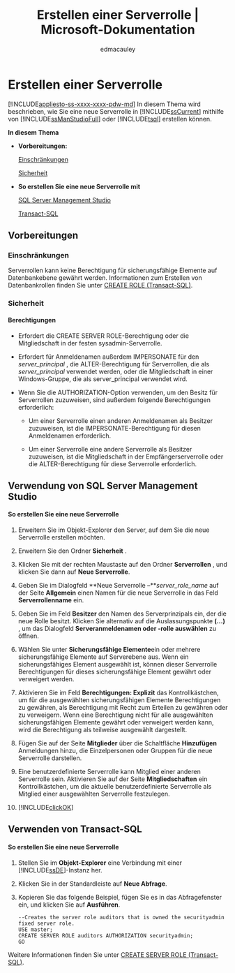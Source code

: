 ﻿---
title: Erstellen einer Serverrolle | Microsoft-Dokumentation
ms.custom: 
ms.date: 03/14/2017
ms.prod: sql-non-specified
ms.prod_service: database-engine, pdw
ms.service: 
ms.component: security
ms.reviewer: 
ms.suite: sql
ms.technology:
- database-engine
ms.tgt_pltfrm: 
ms.topic: article
f1_keywords:
- SQL13.SWB.SERVERROLE.GENERAL.F1
- sql13.swb.serverrole.memberships.f1
- sql13.swb.serverrole.members.f1
helpviewer_keywords:
- SERVER ROLE, creating
ms.assetid: 74f19992-8082-4ed7-92a1-04fe676ee82d
caps.latest.revision: 
author: edmacauley
ms.author: edmaca
manager: craigg
ms.workload: Inactive
ms.openlocfilehash: ca312c8c2d5d83b7e8fb233f9d9dfac3c37fcaab
ms.sourcegitcommit: 45e4efb7aa828578fe9eb7743a1a3526da719555
ms.translationtype: HT
ms.contentlocale: de-DE
ms.lasthandoff: 11/21/2017
---
# <a name="create-a-server-role"></a>Erstellen einer Serverrolle
[!INCLUDE[appliesto-ss-xxxx-xxxx-pdw-md](../../../includes/appliesto-ss-xxxx-xxxx-pdw-md.md)] In diesem Thema wird beschrieben, wie Sie eine neue Serverrolle in [!INCLUDE[ssCurrent](../../../includes/sscurrent-md.md)] mithilfe von [!INCLUDE[ssManStudioFull](../../../includes/ssmanstudiofull-md.md)] oder [!INCLUDE[tsql](../../../includes/tsql-md.md)] erstellen können.  
  
 **In diesem Thema**  
  
-   **Vorbereitungen:**  
  
     [Einschränkungen](#Restrictions)  
  
     [Sicherheit](#Security)  
  
-   **So erstellen Sie eine neue Serverrolle mit**  
  
     [SQL Server Management Studio](#SSMSProcedure)  
  
     [Transact-SQL](#TsqlProcedure)  
  
##  <a name="BeforeYouBegin"></a> Vorbereitungen  
  
###  <a name="Restrictions"></a> Einschränkungen  
 Serverrollen kann keine Berechtigung für sicherungsfähige Elemente auf Datenbankebene gewährt werden. Informationen zum Erstellen von Datenbankrollen finden Sie unter [CREATE ROLE &#40;Transact-SQL&#41;](../../../t-sql/statements/create-role-transact-sql.md).  
  
###  <a name="Security"></a> Sicherheit  
  
####  <a name="Permissions"></a> Berechtigungen  
  
-   Erfordert die CREATE SERVER ROLE-Berechtigung oder die Mitgliedschaft in der festen sysadmin-Serverrolle.  
  
-   Erfordert für Anmeldenamen außerdem IMPERSONATE für den *server_principal* , die ALTER-Berechtigung für Serverrollen, die als *server_principal* verwendet werden, oder die Mitgliedschaft in einer Windows-Gruppe, die als server_principal verwendet wird.  
  
-   Wenn Sie die AUTHORIZATION-Option verwenden, um den Besitz für Serverrollen zuzuweisen, sind außerdem folgende Berechtigungen erforderlich:  
  
    -   Um einer Serverrolle einen anderen Anmeldenamen als Besitzer zuzuweisen, ist die IMPERSONATE-Berechtigung für diesen Anmeldenamen erforderlich.  
  
    -   Um einer Serverrolle eine andere Serverrolle als Besitzer zuzuweisen, ist die Mitgliedschaft in der Empfängerserverrolle oder die ALTER-Berechtigung für diese Serverrolle erforderlich.  
  
##  <a name="SSMSProcedure"></a> Verwendung von SQL Server Management Studio  
  
#### <a name="to-create-a-new-server-role"></a>So erstellen Sie eine neue Serverrolle  
  
1.  Erweitern Sie im Objekt-Explorer den Server, auf dem Sie die neue Serverrolle erstellen möchten.  
  
2.  Erweitern Sie den Ordner **Sicherheit** .  
  
3.  Klicken Sie mit der rechten Maustaste auf den Ordner **Serverrollen** , und klicken Sie dann auf **Neue Serverrolle**.  
  
4.  Geben Sie im Dialogfeld **Neue Serverrolle –***server_role_name* auf der Seite **Allgemein** einen Namen für die neue Serverrolle in das Feld **Serverrollenname** ein.  
  
5.  Geben Sie im Feld **Besitzer** den Namen des Serverprinzipals ein, der die neue Rolle besitzt. Klicken Sie alternativ auf die Auslassungspunkte **(…)** , um das Dialogfeld **Serveranmeldenamen oder -rolle auswählen** zu öffnen.  
  
6.  Wählen Sie unter **Sicherungsfähige Elemente**ein oder mehrere sicherungsfähige Elemente auf Serverebene aus. Wenn ein sicherungsfähiges Element ausgewählt ist, können dieser Serverrolle Berechtigungen für dieses sicherungsfähige Element gewährt oder verweigert werden.  
  
7.  Aktivieren Sie im Feld **Berechtigungen: Explizit** das Kontrollkästchen, um für die ausgewählten sicherungsfähigen Elemente Berechtigungen zu gewähren, als Berechtigung mit Recht zum Erteilen zu gewähren oder zu verweigern. Wenn eine Berechtigung nicht für alle ausgewählten sicherungsfähigen Elemente gewährt oder verweigert werden kann, wird die Berechtigung als teilweise ausgewählt dargestellt.  
  
8.  Fügen Sie auf der Seite **Mitglieder** über die Schaltfläche **Hinzufügen** Anmeldungen hinzu, die Einzelpersonen oder Gruppen für die neue Serverrolle darstellen.  
  
9. Eine benutzerdefinierte Serverrolle kann Mitglied einer anderen Serverrolle sein. Aktivieren Sie auf der Seite **Mitgliedschaften** ein Kontrollkästchen, um die aktuelle benutzerdefinierte Serverrolle als Mitglied einer ausgewählten Serverrolle festzulegen.  
  
10. [!INCLUDE[clickOK](../../../includes/clickok-md.md)]  
  
##  <a name="TsqlProcedure"></a> Verwenden von Transact-SQL  
  
#### <a name="to-create-a-new-server-role"></a>So erstellen Sie eine neue Serverrolle  
  
1.  Stellen Sie im **Objekt-Explorer** eine Verbindung mit einer [!INCLUDE[ssDE](../../../includes/ssde-md.md)]-Instanz her.  
  
2.  Klicken Sie in der Standardleiste auf **Neue Abfrage**.  
  
3.  Kopieren Sie das folgende Beispiel, fügen Sie es in das Abfragefenster ein, und klicken Sie auf **Ausführen**.  
  
    ```  
    --Creates the server role auditors that is owned the securityadmin fixed server role.  
    USE master;  
    CREATE SERVER ROLE auditors AUTHORIZATION securityadmin;  
    GO  
    ```  
  
 Weitere Informationen finden Sie unter [CREATE SERVER ROLE &#40;Transact-SQL&#41;](../../../t-sql/statements/create-server-role-transact-sql.md).  
  
  

